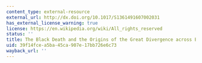 ```yaml
---
content_type: external-resource
external_url: http://dx.doi.org/10.1017/S1361491607002031
has_external_license_warning: true
license: https://en.wikipedia.org/wiki/All_rights_reserved
status: ''
title: The Black Death and the Origins of the Great Divergence across Europe
uid: 39f14fce-a5ba-45ca-907e-17bb726e6c73
wayback_url: ''
---
```

